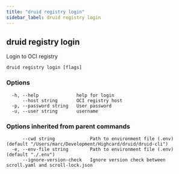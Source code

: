 ```yaml
---
title: "druid registry login"
sidebar_label: druid registry login
---
```


## druid registry login

Login to OCI registry

```
druid registry login [flags]
```

### Options

```
  -h, --help              help for login
      --host string       OCI registry host
  -p, --password string   User password
  -u, --user string       username
```

### Options inherited from parent commands

```
      --cwd string             Path to environment file (.env) (default "/Users/marc/Development/Highcard/druid/druid-cli")
  -e, --env-file string        Path to environment file (.env) (default "./.env")
      --ignore-version-check   Ignore version check between scroll.yaml and scroll-lock.json
```

